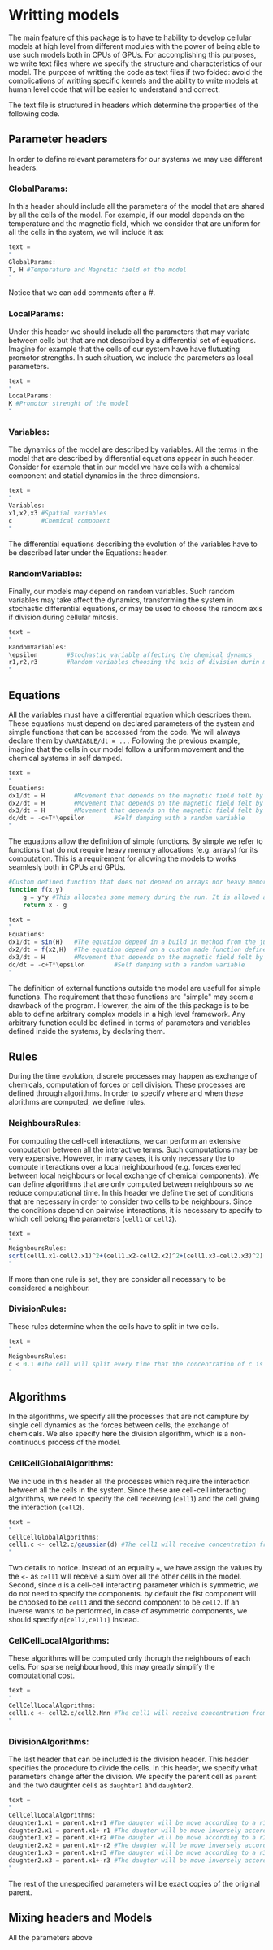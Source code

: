 # Writting models

The main feature of this package is to have te hability to develop cellular models at high level from different modules with the power of being able to use such models both in CPUs of GPUs. For accomplishing this purposes, we write text files where we specify the structure and characteristics of our model. The purpose of writting the code as text files if two folded: avoid the complications of writting specific kernels and the ability to write models at human level code that will be easier to understand and correct.

The text file is structured in headers which determine the properties of the following code.

## Parameter headers

In order to define relevant parameters for our systems we may use different headers.

### GlobalParams:

In this header should include all the parameters of the model that are shared by all the cells of the model. For example, if our model depends on the temperature and the magnetic field, which we consider that are uniform for all the cells in the system, we will include it as:

```julia
text = 
"
GlobalParams:
T, H #Temperature and Magnetic field of the model
"
```

Notice that we can add comments after a #. 

### LocalParams:

Under this header we should include all the parameters that may variate between cells but that are not described by a differential set of equations. Imagine for example that the cells of our system have have flutuating promotor strengths. In such situation, we include the parameters as local parameters.

```julia
text = 
"
LocalParams:
K #Promotor strenght of the model
"
```

### Variables:

The dynamics of the model are described by variables. All the terms in the model that are described by differential equations appear in such header. Consider for example that in our model we have cells with a chemical component and statial dynamics in the three dimensions.

```julia
text = 
"
Variables:
x1,x2,x3 #Spatial variables
c        #Chemical component
"
```
The differential equations describing the evolution of the variables have to be described later under the Equations: header.

### RandomVariables:

Finally, our models may depend on random variables. Such random variables may take affect the dynamics, transforming the system in stochastic differential equations, or may be used to choose the random axis if division during cellular mitosis.

```julia
text = 
"
RandomVariables:
\epsilon        #Stochastic variable affecting the chemical dynamcs
r1,r2,r3        #Random variables choosing the axis of division durin mitosis
"
```

## Equations

All the variables must have a differential equation which describes them. These equations must depend on declared parameters of the system and simple functions that can be accessed from the code. We will always declare them by ``dVARIABLE/dt = ...`` Following the previous example, imagine that the cells in our model follow a uniform movement and the chemical systems in self damped.

```julia
text = 
"
Equations:
dx1/dt = H        #Movement that depends on the magnetic field felt by the particles
dx2/dt = H        #Movement that depends on the magnetic field felt by the particles
dx3/dt = H        #Movement that depends on the magnetic field felt by the particles
dc/dt = -c+T*\epsilon        #Self damping with a random variable
"
```

The equations allow the definition of simple functions. By simple we refer to functions that do not require heavy memory allocations (e.g. arrays) for its computation. This is a requirement for allowing the models to works seamlesly both in CPUs and GPUs.

```julia
#Custom defined function that does not depend on arrays nor heavy memory allocations
function f(x,y)
    g = y*y #This allocates some memory during the run. It is allowed as long as the allocation is static.
    return x - g

text = 
"
Equations:
dx1/dt = sin(H)   #The equation depend in a build in method from the julia package. This is a valid definition
dx2/dt = f(x2,H)  #The equation depend on a custom made function defined by the user outside the text. This is a valid definition.
dx3/dt = H        #Movement that depends on the magnetic field felt by the particles
dc/dt = -c+T*\epsilon        #Self damping with a random variable
"
```
The definition of external functions outside the model are usefull for simple functions. The requirement that these functions are "simple" may seem a drawback of the program. However, the aim of the this package is to be able to define arbitrary complex models in a high level framework. Any arbitrary function could be defined in terms of parameters and variables defined inside the systems, by declaring them.

## Rules

During the time evolution, discrete processes may happen as exchange of chemicals, computation of forces or cell division. These processes are defined through algorithms. In order to specify where and when these alorithms are computed, we define rules.

### NeighboursRules:

For computing the cell-cell interactions, we can perform an extensive computation between all the interactive terms. Such computations may be very expensive. However, in many cases, it is only necessary the to compute interactions over a local neighbourhood (e.g. forces exerted between local neighbours or local exchange of chemical components). We can define algorithms that are only computed between neighbours so we reduce computational time. In this header we define the set of conditions that are necessary in order to consider two cells to be neighbours. Since the conditions depend on pairwise interactions, it is necessary to specify to which cell belong the parameters (``cell1`` or ``cell2``).

```julia
text = 
"
NeighboursRules:
sqrt(cell1.x1-cell2.x1)^2+(cell1.x2-cell2.x2)^2+(cell1.x3-cell2.x3)^2) < 0.1 #The neighbours are only those cells whose euclidean distance is under
"
```
If more than one rule is set, they are consider all necessary to be considered a neighbour.

### DivisionRules:

These rules determine when the cells have to split in two cells.

```julia
text = 
"
NeighboursRules:
c < 0.1 #The cell will split every time that the concentration of c is below certain threshold.
"
```

## Algorithms

In the algorithms, we specify all the processes that are not campture by single cell dynamics as the forces between cells, the exchange of chemicals. We also specify here the division algorithm, which is a non-continuous process of the model.

### CellCellGlobalAlgorithms:

We include in this header all the processes which require the interaction between all the cells in the system. Since these are cell-cell interacting algorithms, we need to specify the cell receiving (``cell1``) and the cell giving the interaction (``cell2``).

```julia
text = 
"
CellCellGlobalAlgorithms:
cell1.c <- cell2.c/gaussian(d) #The cell1 will receive concentration from cell2 inversely proportional to the distance to it.
"
```
Two details to notice. Instead of an equality ``=``, we have assign the values by the ``<-`` as ``cell1`` will receive a sum over all the other cells in the model. Second, since ``d`` is a cell-cell interacting parameter which is symmetric, we do not need to specify the components. by default the fist component will be choosed to be ``cell1`` and the second component to be ``cell2``. If an inverse wants to be performed, in case of asymmetric components, we should specify ``d[cell2,cell1]`` instead.

### CellCellLocalAlgorithms:

These algorithms will be computed only thorugh the neighbours of each cells. For sparse neighbourhood, this may greatly simplify the computational cost.

```julia
text = 
"
CellCellLocalAlgorithms:
cell1.c <- cell2.c/cell2.Nnn #The cell1 will receive concentration from cell2 inversely proportional to the number of nearest neighbours of this cell.
"
```

### DivisionAlgorithms:

The last header that can be included is the division header. This header specifies the procedure to divide the cells. In this header, we specify what parameters change after the division. We specify the parent cell as ``parent`` and the two daughter cells as ``daughter1`` and ``daughter2``.

```julia
text = 
"
CellCellLocalAlgorithms:
daughter1.x1 = parent.x1+r1 #The daugter will be move according to a r1 variable.
daughter2.x1 = parent.x1+-r1 #The daugter will be move inversely according to a r1 variable.
daughter1.x2 = parent.x1+r2 #The daugter will be move according to a r2 variable.
daughter2.x2 = parent.x1+-r2 #The daugter will be move inversely according to a r2 variable.
daughter1.x3 = parent.x1+r3 #The daugter will be move according to a r3 variable.
daughter2.x3 = parent.x1+-r3 #The daugter will be move inversely according to a r3 variable.
"
```
The rest of the unespecified parameters will be exact copies of the original parent.

## Mixing headers and Models

All the parameters above 